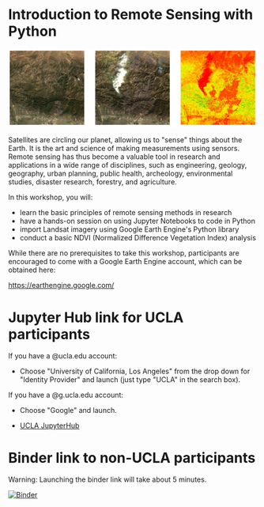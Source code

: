# Introduction to Remote Sensing with Python

<img src="images/remote2.png" width=600>

Satellites are circling our planet, allowing us to "sense" things about the Earth. It is the art and science of making measurements using sensors. Remote sensing has thus become a valuable tool in research and applications in a wide range of disciplines, such as engineering, geology, geography, urban planning, public health, archeology, environmental studies, disaster research, forestry, and agriculture.

In this workshop, you will:

- learn the basic principles of remote sensing methods in research
- have a hands-on session on using Jupyter Notebooks to code in Python
- import Landsat imagery using Google Earth Engine's Python library
- conduct a basic NDVI (Normalized Difference Vegetation Index) analysis

While there are no prerequisites to take this workshop, participants are encouraged to come with a Google Earth Engine account, which can be obtained here:

https://earthengine.google.com/

# Jupyter Hub link for UCLA participants

If you have a @ucla.edu account:

- Choose "University of California, Los Angeles" from the drop down for "Identity Provider" and launch (just type "UCLA" in the search box).

If you have a @g.ucla.edu account:

- Choose "Google" and launch.

- [UCLA JupyterHub](https://jupyter.idre.ucla.edu/hub/user-redirect/git-pull?repo=https%3A%2F%2Fgithub.com%2Fyohman%2Fworkshop-remote-sensing&urlpath=lab%2Ftree%2Fworkshop-remote-sensing%2FRemote+Sensing+Camp.ipynb&branch=main)


# Binder link to non-UCLA participants

Warning: Launching the binder link will take about 5 minutes.

[![Binder](https://mybinder.org/badge_logo.svg)](https://mybinder.org/v2/gh/yohman/workshop-remote-sensing/HEAD?filepath=Remote%20Sensing%20Camp.ipynb)
